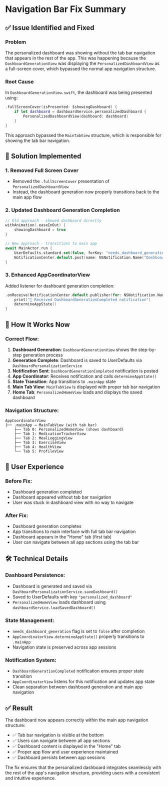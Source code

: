 # Navigation Bar Fix Summary

## ✅ Issue Identified and Fixed

### **Problem**
The personalized dashboard was showing without the tab bar navigation that appears in the rest of the app. This was happening because the `DashboardGenerationView` was displaying the `PersonalizedDashboardView` as a full-screen cover, which bypassed the normal app navigation structure.

### **Root Cause**
In `DashboardGenerationView.swift`, the dashboard was being presented using:
```swift
.fullScreenCover(isPresented: $showingDashboard) {
    if let dashboard = dashboardService.personalizedDashboard {
        PersonalizedDashboardView(dashboard: dashboard)
    }
}
```

This approach bypassed the `MainTabView` structure, which is responsible for showing the tab bar navigation.

## 🔧 **Solution Implemented**

### **1. Removed Full Screen Cover**
- Removed the `.fullScreenCover` presentation of `PersonalizedDashboardView`
- Instead, the dashboard generation now properly transitions back to the main app flow

### **2. Updated Dashboard Generation Completion**
```swift
// Old approach - showed dashboard directly
withAnimation(.easeInOut) {
    showingDashboard = true
}

// New approach - transitions to main app
await MainActor.run {
    UserDefaults.standard.set(false, forKey: "needs_dashboard_generation")
    NotificationCenter.default.post(name: NSNotification.Name("DashboardGenerationCompleted"), object: nil)
}
```

### **3. Enhanced AppCoordinatorView**
Added listener for dashboard generation completion:
```swift
.onReceive(NotificationCenter.default.publisher(for: NSNotification.Name("DashboardGenerationCompleted"))) { _ in
    print("📢 Received DashboardGenerationCompleted notification")
    determineAppState()
}
```

## 🔄 **How It Works Now**

### **Correct Flow:**
1. **Dashboard Generation**: `DashboardGenerationView` shows the step-by-step generation process
2. **Generation Complete**: Dashboard is saved to UserDefaults via `DashboardPersonalizationService`
3. **Notification Sent**: `DashboardGenerationCompleted` notification is posted
4. **App Coordinator**: Receives notification and calls `determineAppState()`
5. **State Transition**: App transitions to `.mainApp` state
6. **Main Tab View**: `MainTabView` is displayed with proper tab bar navigation
7. **Home Tab**: `PersonalizedHomeView` loads and displays the saved dashboard

### **Navigation Structure:**
```
AppCoordinatorView
├── .mainApp → MainTabView (with tab bar)
    ├── Tab 0: PersonalizedHomeView (shows dashboard)
    ├── Tab 1: MedicationTrackerView
    ├── Tab 2: MealLoggingView
    ├── Tab 3: ExerciseView
    ├── Tab 4: HealthView
    └── Tab 5: ProfileView
```

## 📱 **User Experience**

### **Before Fix:**
- Dashboard generation completed
- Dashboard appeared without tab bar navigation
- User was stuck in dashboard view with no way to navigate

### **After Fix:**
- Dashboard generation completes
- App transitions to main interface with full tab bar navigation
- Dashboard appears in the "Home" tab (first tab)
- User can navigate between all app sections using the tab bar

## 🛠 **Technical Details**

### **Dashboard Persistence:**
- Dashboard is generated and saved via `DashboardPersonalizationService.saveDashboard()`
- Saved to UserDefaults with key `"personalized_dashboard"`
- `PersonalizedHomeView` loads dashboard using `dashboardService.loadSavedDashboard()`

### **State Management:**
- `needs_dashboard_generation` flag is set to `false` after completion
- `AppCoordinatorView.determineAppState()` properly transitions to `.mainApp`
- Navigation state is preserved across app sessions

### **Notification System:**
- `DashboardGenerationCompleted` notification ensures proper state transition
- `AppCoordinatorView` listens for this notification and updates app state
- Clean separation between dashboard generation and main app navigation

## ✅ **Result**

The dashboard now appears correctly within the main app navigation structure:
- ✅ Tab bar navigation is visible at the bottom
- ✅ Users can navigate between all app sections
- ✅ Dashboard content is displayed in the "Home" tab
- ✅ Proper app flow and user experience maintained
- ✅ Dashboard persists between app sessions

The fix ensures that the personalized dashboard integrates seamlessly with the rest of the app's navigation structure, providing users with a consistent and intuitive experience.